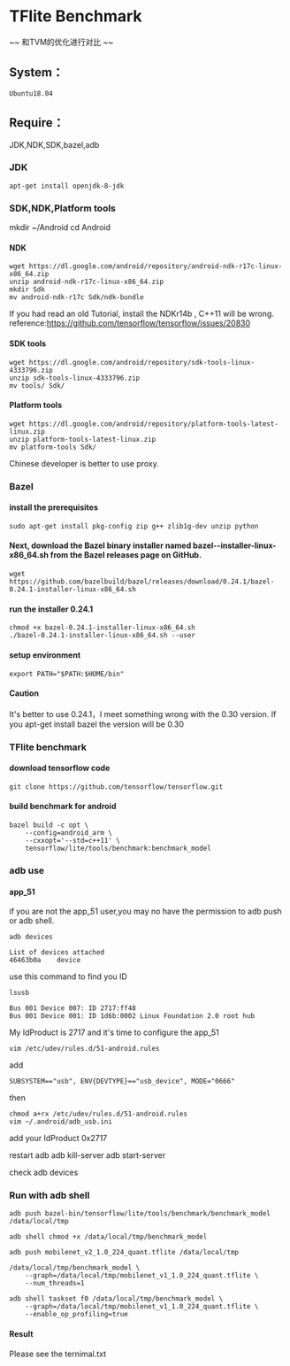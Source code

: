 # TFlite Benchmark  
   ~~ 和TVM的优化进行对比  ~~

## System：
    Ubuntu18.04

## Require：
JDK,NDK,SDK,bazel,adb

### JDK
    apt-get install openjdk-8-jdk

### SDK,NDK,Platform tools
mkdir ~/Android
cd Android

#### NDK
    wget https://dl.google.com/android/repository/android-ndk-r17c-linux-x86_64.zip
    unzip android-ndk-r17c-linux-x86_64.zip
    mkdir Sdk
    mv android-ndk-r17c Sdk/ndk-bundle


If you had read an old Tutorial, install the NDKr14b , C++11 will be wrong.
reference:https://github.com/tensorflow/tensorflow/issues/20830
 
#### SDK tools
    wget https://dl.google.com/android/repository/sdk-tools-linux-4333796.zip
    unzip sdk-tools-linux-4333796.zip 
    mv tools/ Sdk/

#### Platform tools
    wget https://dl.google.com/android/repository/platform-tools-latest-linux.zip
    unzip platform-tools-latest-linux.zip 
    mv platform-tools Sdk/

Chinese developer is better to use proxy.


### Bazel

#### install the prerequisites
    sudo apt-get install pkg-config zip g++ zlib1g-dev unzip python

#### Next, download the Bazel binary installer named bazel-<version>-installer-linux-x86_64.sh from the Bazel releases page on GitHub.
    wget https://github.com/bazelbuild/bazel/releases/download/0.24.1/bazel-0.24.1-installer-linux-x86_64.sh


#### run the installer 0.24.1
    chmod +x bazel-0.24.1-installer-linux-x86_64.sh
    ./bazel-0.24.1-installer-linux-x86_64.sh --user

#### setup environment
    export PATH="$PATH:$HOME/bin"

#### Caution
It's better to use 0.24.1，I meet something wrong with the 0.30 version.
If you apt-get install bazel the version will be 0.30

### TFlite benchmark
#### download tensorflow code
    git clone https://github.com/tensorflow/tensorflow.git

#### build benchmark for android
    bazel build -c opt \
        --config=android_arm \
        --cxxopt='--std=c++11' \
        tensorflow/lite/tools/benchmark:benchmark_model


### adb use
#### app_51
if you are not the app_51 user,you may no have the permission to adb push or adb shell.

    adb devices
        
    List of devices attached
    46463b0a	device

use this command to find you ID
    
    lsusb

    Bus 001 Device 007: ID 2717:ff48  
    Bus 001 Device 001: ID 1d6b:0002 Linux Foundation 2.0 root hub

My IdProduct is 2717 and it's time to configure the app_51
    
    vim /etc/udev/rules.d/51-android.rules

add 

    SUBSYSTEM=="usb", ENV{DEVTYPE}=="usb_device", MODE="0666"

then

    chmod a+rx /etc/udev/rules.d/51-android.rules
    vim ~/.android/adb_usb.ini

add your IdProduct
    0x2717

restart adb 
    adb kill-server
    adb start-server

check
    adb devices

### Run with adb shell
    adb push bazel-bin/tensorflow/lite/tools/benchmark/benchmark_model /data/local/tmp

    adb shell chmod +x /data/local/tmp/benchmark_model

    adb push mobilenet_v2_1.0_224_quant.tflite /data/local/tmp

    /data/local/tmp/benchmark_model \
        --graph=/data/local/tmp/mobilenet_v1_1.0_224_quant.tflite \
        --num_threads=1

    adb shell taskset f0 /data/local/tmp/benchmark_model \
        --graph=/data/local/tmp/mobilenet_v1_1.0_224_quant.tflite \
        --enable_op_profiling=true


#### Result
 Please see the ternimal.txt